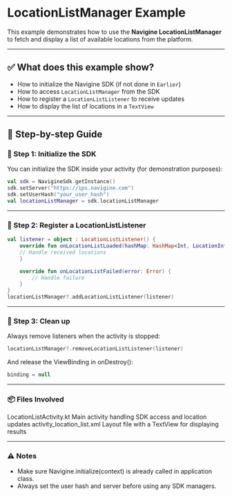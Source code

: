 # LocationListManager Example

This example demonstrates how to use the **Navigine LocationListManager**  
to fetch and display a list of available locations from the platform.

---

## ✅ What does this example show?

- How to initialize the Navigine SDK (if not done in `Earlier`)
- How to access `LocationListManager` from the SDK
- How to register a `LocationListListener` to receive updates
- How to display the list of locations in a `TextView`

---

## 🧭 Step-by-step Guide

### 🔹 Step 1: Initialize the SDK

You can initialize the SDK inside your activity (for demonstration purposes):

```kotlin
val sdk = NavigineSdk.getInstance()
sdk.setServer("https://ips.navigine.com")
sdk.setUserHash("your_user_hash")
val locationListManager = sdk.locationListManager
```

---

### 🔹 Step 2: Register a LocationListListener
```kotlin
val listener = object : LocationListListener() {
    override fun onLocationListLoaded(hashMap: HashMap<Int, LocationInfo>) {
    // Handle received locations
    }

    override fun onLocationListFailed(error: Error) {
        // Handle failure
    }
}
locationListManager?.addLocationListListener(listener)
```

---

### 🔹 Step 3: Clean up
Always remove listeners when the activity is stopped:

```kotlin
locationListManager?.removeLocationListListener(listener)
```
And release the ViewBinding in onDestroy():

```kotlin
binding = null
```

---

### 📦 Files Involved
LocationListActivity.kt	Main activity handling SDK access and location updates
activity_location_list.xml	Layout file with a TextView for displaying results

---

### ⚠️ Notes
- Make sure Navigine.initialize(context) is already called in application class.
- Always set the user hash and server before using any SDK managers.